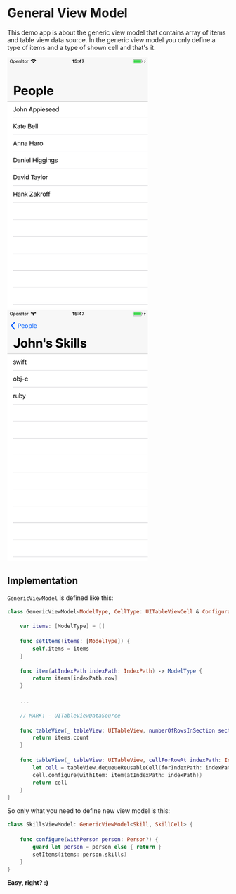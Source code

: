 # General View Model

This demo app is about the generic view model that contains array of items and table view data source. In the generic view model you only define a type of items and a type of shown cell and that's it.

<img src="https://github.com/ostatnicky/GenericViewModel/blob/master/Simulator%20Screen%20Shot1.png?raw=true" width="320">  <img src="https://github.com/ostatnicky/GenericViewModel/blob/master/Simulator%20Screen%20Shot2.png?raw=true" width="320">


## Implementation

`GenericViewModel` is defined like this:

```swift
class GenericViewModel<ModelType, CellType: UITableViewCell & Configurable>: NSObject, UITableViewDataSource where ModelType == CellType.ModelType {
    
    var items: [ModelType] = []
    
    func setItems(items: [ModelType]) {
        self.items = items
    }
    
    func item(atIndexPath indexPath: IndexPath) -> ModelType {
        return items[indexPath.row]
    }
    
    ...
    
    // MARK: - UITableViewDataSource
    
    func tableView(_ tableView: UITableView, numberOfRowsInSection section: Int) -> Int {
        return items.count
    }
    
    func tableView(_ tableView: UITableView, cellForRowAt indexPath: IndexPath) -> UITableViewCell {
        let cell = tableView.dequeueReusableCell(forIndexPath: indexPath) as CellType
        cell.configure(withItem: item(atIndexPath: indexPath))
        return cell
    }
}
```

So only what you need to define new view model is this:

```swift
class SkillsViewModel: GenericViewModel<Skill, SkillCell> {
    
    func configure(withPerson person: Person?) {
        guard let person = person else { return }
        setItems(items: person.skills)
    }
}
```

**Easy, right? :)**
